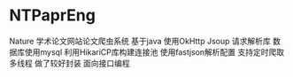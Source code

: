 # NTPaprEng
Nature 学术论文网站论文爬虫系统 基于java 使用OkHttp Jsoup 请求解析库 数据库使用mysql 利用HikariCP库构建连接池 使用fastjson解析配置 支持定时爬取 多线程  做了较好封装 面向接口编程

